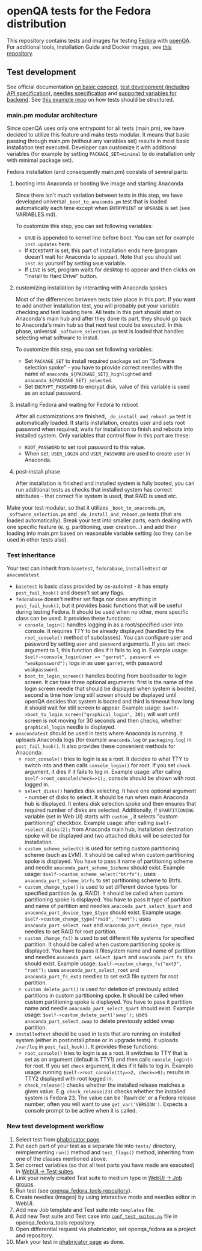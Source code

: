 openQA tests for the Fedora distribution
========================================

This repository contains tests and images for testing [Fedora](https://getfedora.org/) with
[openQA](http://os-autoinst.github.io/openQA/). For additional tools, Installation Guide and
Docker images, see [this repository](https://bitbucket.org/rajcze/openqa_fedora_tools).

Test development
----------------
See official documentation [on basic concept](https://github.com/os-autoinst/openQA/blob/master/docs/GettingStarted.asciidoc),
[test development (including API specification)](https://github.com/os-autoinst/openQA/blob/master/docs/WritingTests.asciidoc),
[needles specification](https://github.com/os-autoinst/os-autoinst/blob/master/doc/needles.txt) and
[supported variables for backend](https://github.com/os-autoinst/os-autoinst/blob/master/doc/backend_vars.asciidoc). See
[this example repo](https://github.com/os-autoinst/os-autoinst-distri-example) on how tests should be structured.

### main.pm modular architecture
Since openQA uses only one entrypoint for all tests (main.pm), we have decided to utilize
this feature and make tests modular. It means that basic passing through main.pm (without any variables set)
results in most basic installation test executed. Developer can customize it with additional variables
(for example by setting `PACKAGE_SET=minimal` to do installation only with minimal package set).

Fedora installation (and consequently main.pm) consists of several parts:

1. booting into Anaconda or booting live image and starting Anaconda

    Since there isn't much variation between tests in this step, we have developed universal `_boot_to_anaconda.pm`
    test that is loaded automatically each time except when `ENTRYPOINT` or `UPGRADE` is set (see VARIABLES.md).

    To customize this step, you can set following variables:

    - `GRUB` is appended to kernel line before boot. You can set for example `inst.updates` here.
    - If `KICKSTART` is set, this part of installation ends here (program doesn't wait for Anaconda to appear).
    Note that you should set `inst.ks` yourself by setting `GRUB` variable.
    - If `LIVE` is set, program waits for desktop to appear and then clicks on "Install to Hard Drive" button.

2. customizing installation by interacting with Anaconda spokes

    Most of the differences between tests take place in this part. If you want to add another installation test,
    you will probably put your variable checking and test loading here. All tests in this part should start on
    Anaconda's main hub and after they done its part, they should go back to Anaconda's main hub so that next
    test could be executed. In this phase, universal `_software_selection.pm` test is loaded that handles
    selecting what software to install.

    To customize this step, you can set following variables:

    - Set `PACKAGE_SET` to install required package set on "Software selection spoke" - you have to provide correct needles with the
    name of `anaconda_${PACKAGE_SET}_highlighted` and `anaconda_${PACKAGE_SET}_selected`.
    - Set `ENCRYPT_PASSWORD` to encrypt disk, value of this variable is used as an actual password.

3. installing Fedora and waiting for Fedora to reboot

    After all customizations are finished, `_do_install_and_reboot.pm` test is automatically loaded.
    It starts installation, creates user and sets root password when required, waits for installation
    to finish and reboots into installed system. Only variables that control flow in this part are these:

    - `ROOT_PASSWORD` to set root password to this value.
    - When set, `USER_LOGIN` and `USER_PASSWORD` are used to create user in Anaconda.

4. post-install phase

    After installation is finished and installed system is fully booted, you can run additional tests
    as checks that installed system has correct attributes - that correct file system is used, that
    RAID is used etc.

Make your test modular, so that it utilizes `_boot_to_anaconda.pm`, `_software_selection.pm` and
`_do_install_and_reboot.pm` tests (that are loaded automatically). Break your test into smaller parts,
each dealing with one specific feature (e. g. partitioning, user creation...) and add their loading
into main.pm based on reasonable variable setting (so they can be used in other tests also).

### Test inheritance
Your test can inherit from `basetest`, `fedorabase`, `installedtest` or `anacondatest`.

- `basetest` is basic class provided by os-autoinst - it has empty `post_fail_hook()` and doesn't set any flags.
- `fedorabase` doesn't neither set flags nor does anything in `post_fail_hook()`, but it provides basic functions
that will be useful during testing Fedora. It should be used when no other, more specific class can be used. It provides
these functions:
    - `console_login()` handles logging in as a root/specified user into console. It requires TTY to
       be already displayed (handled by the `root_console()` method of subclasses). You can configure user and password
       by setting `user` and `password` arguments. If you set `check` argument to 1, this function
       dies if it fails to log in. Example usage: `$self->console_login(user => "garret", password => "weakpassword");`
       logs in as user `garret`, with password `weakpassword`.
    - `boot_to_login_screen()` handles booting from bootloader to login screen. It can take three optional arguments:
       first is the name of the login screen needle that should be displayed when system is booted, second is time how
       long still screen should be displayed until openQA decides that system is booted and third is timeout how long
       it should wait for still screen to appear. Example usage: `$self->boot_to_login_screen("graphical_login", 30);`
       will wait until screen is not moving for 30 seconds and then checks, whether `graphical_login` needle is displayed.
- `anacondatest` should be used in tests where Anaconda is running. It uploads Anaconda logs (for example
`anaconda.log` or `packaging.log`) in `post_fail_hook()`. It also provides these convenient methods for Anaconda:
    - `root_console()` tries to login is as a root. It decides to what TTY to switch into and then calls `console_login()`
      for root. If you set `check` argument, it dies if it fails to log in. Example usage:
      after calling `$self->root_console(check=>1);`, console should be shown with root logged in.
    - `select_disks()` handles disk selecting. It have one optional argument - number of disks to select. It should be
      run when main Anaconda hub is displayed. It enters disk selection spoke and then ensures that required number of
      disks are selected. Additionally, if `$PARTITIONING` variable (set in Web UI) starts with `custom_`, it selects
      "custom partitioning" checkbox. Example usage: after calling `$self->select_disks(2);` from Anaconda main hub,
      installation destination spoke will be displayed and two attached disks will be selected for installation.
    - `custom_scheme_select()` is used for setting custom partitioning scheme (such as LVM). It should be called when
      custom partitioning spoke is displayed. You have to pass it name of partitioning scheme and needle
      `anaconda_part_scheme_$scheme` should exist. Example usage: `$self->custom_scheme_select("btrfs");` uses
      `anaconda_part_scheme_btrfs` to set partitioning scheme to Btrfs.
    - `custom_change_type()` is used to set different device types for specified partition (e. g. RAID). It should be
      called when custom partitioning spoke is displayed. You have to pass it type of partition and name of partition
      and needles `anaconda_part_select_$part` and `anaconda_part_device_type_$type` should exist. Example usage:
      `$self->custom_change_type("raid", "root");` uses `anaconda_part_select_root` and `anaconda_part_device_type_raid`
      needles to set RAID for root partition.
    - `custom_change_fs()` is used to set different file systems for specified partition. It should be
      called when custom partitioning spoke is displayed. You have to pass it filesystem name and name of partition
      and needles `anaconda_part_select_$part` and `anaconda_part_fs_$fs` should exist. Example usage:
      `$self->custom_change_fs("ext3", "root");` uses `anaconda_part_select_root` and `anaconda_part_fs_ext3` needles
      to set ext3 file system for root partition.
    - `custom_delete_part()` is used for deletion of previously added partitions in custom partitioning spoke. It should
      be called when custom partitioning spoke is displayed. You have to pass it partition name and needle
      `anaconda_part_select_$part` should exist. Example usage: `$self->custom_delete_part('swap');` uses
      `anaconda_part_select_swap` to delete previously added swap partition.
- `installedtest` should be used in tests that are running on installed system (either in postinstall phase
or in upgrade tests). It uploads `/var/log` in `post_fail_hook()`. It provides these functions:
    - `root_console()` tries to login is as a root. It switches to TTY that is set as an argument (default is TTY1)
      and then calls `console_login()` for root. If you set `check` argument, it dies if it fails to log in.
      Example usage: running `$self->root_console(tty=>2, check=>0);` results in TTY2 displayed with root logged
      in.
    - `check_release()` checks whether the installed release matches a given value. E.g. `check_release(23)`
      checks whether the installed system is Fedora 23. The value can be 'Rawhide' or a Fedora release number;
      often you will want to use `get_var('VERSION')`. Expects a console prompt to be active when it is called.

### New test development workflow

1. Select test from [phabricator page](https://phab.qadevel.cloud.fedoraproject.org/w/openqa/tests/).
2. Put each part of your test as a separate file into `tests/` directory, reimplementing `run()` method
and `test_flags()` method, inheriting from one of the classes mentioned above.
3. Set correct variables (so that all test parts you have made are executed) in [WebUI -> Test suites](https://localhost:8080/admin/test_suites).
4. Link your newly created Test suite to medium type in [WebUI -> Job groups](https://localhost:8080/admin/groups).
5. Run test (see [openqa_fedora_tools repository](https://bitbucket.org/rajcze/openqa_fedora_tools)).
6. Create needles (images) by using interactive mode and needles editor in WebUI.
7. Add new Job template and Test suite into `templates` file.
8. Add new Test suite and Test case into [`conf_test_suites.py`](https://bitbucket.org/rajcze/openqa_fedora_tools/src/develop/tools/openqa_trigger/conf_test_suites.py)
file in openqa_fedora_tools repository.
9. Open differential request via phabricator, set openqa_fedora as a project and repository.
10. Mark your test in [phabricator page](https://phab.qadevel.cloud.fedoraproject.org/w/openqa/tests/) as done.
